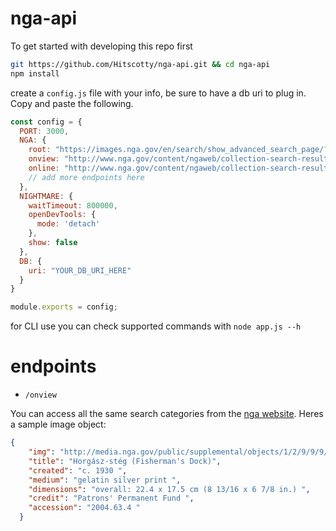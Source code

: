 # nga-api

To get started with developing this repo first

```bash
git https://github.com/Hitscotty/nga-api.git && cd nga-api
npm install
```

create a `config.js` file with your info, be sure to have a db uri to plug in. Copy and paste the following.

``` javascript
const config = {
  PORT: 3000,
  NGA: {
    root: "https://images.nga.gov/en/search/show_advanced_search_page/?service=search&action=do_advanced_search&language=en&form_name=&all_words=&exact_phrase=&exclude_words=&artist_last_name=&keywords_in_title=&accession_number=&school=&Classification=&medium=&year=&year2=",
    onview: "http://www.nga.gov/content/ngaweb/collection-search-result.html?onview=On_View&pageNumber=1",
    online: "http://www.nga.gov/content/ngaweb/collection-search-result.html?artobj_imagesonly=Images_online&pageNumber=1&lastFacet=artobj_imagesonly"
    // add more endpoints here
  },
  NIGHTMARE: {
    waitTimeout: 800000,
    openDevTools: {
      mode: 'detach'
    },
    show: false
  },
  DB: {
    uri: "YOUR_DB_URI_HERE"
  }
}

module.exports = config;
```

for CLI use you can check supported commands with `node app.js --h`

# endpoints

- `/onview`

You can access all the same search categories from the [nga website](http://www.nga.gov/content/ngaweb.html). Heres a sample image object:

```json
{
    "img": "http://media.nga.gov/public/supplemental/objects/1/2/9/9/9/7/129997-crop-0-90x90.jpg",
    "title": "Horgász-stég (Fisherman's Dock)",
    "created": "c. 1930 ",
    "medium": "gelatin silver print ",
    "dimensions": "overall: 22.4 x 17.5 cm (8 13/16 x 6 7/8 in.) ",
    "credit": "Patrons' Permanent Fund ",
    "accession": "2004.63.4 "
  }
```


